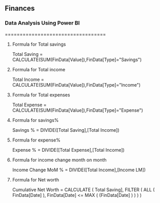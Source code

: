 ## Finances

### Data Analysis Using Power BI
==================================

1. Formula for Total savings

	Total Saving = CALCULATE(SUM(FinData[Value]),FinData[Type]="Savings")
  
2. Formula for Total income

	Total Income = CALCULATE(SUM(FinData[Value]),FinData[Type]="Income")

3. Formula for Total expenses

	Total Expense = CALCULATE(SUM(FinData[Value]),FinData[Type]="Expense")
	
4. Formula for savings%

	Savings % = DIVIDE([Total Saving],[Total Income])

5. Formula for expense%

	Expense % = DIVIDE([Total Expense],[Total Income])
	
6. Formula for income change month on month

	Income Change MoM % = DIVIDE([Total Income],[Income LM])
	
7. Formula for Net worth

	Cumulative Net Worth = 
	CALCULATE (
    Total Saving],
    FILTER (
    ALL ( FinData[Date] ),
    FinData[Date] <= MAX ( (FinData[Date] ) )
    )
	)

